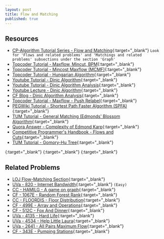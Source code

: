 ```yaml
---
layout: post
title: Flow and Matching
published: true
---
```


## Resources
- [CP-Algorithm Tutorial Series - Flow and Matching](https://cp-algorithms.com/){:target="\_blank"} `Look for 'Flows and related problems' and 'Matchings and related problems' subsections under the section 'Graph' `
- [Topcoder Tutorial - Maxflow, Mincut, BPM](https://www.topcoder.com/community/competitive-programming/tutorials/maximum-flow-section-1/){:target="\_blank"} 
- [Topcoder Tutorial - Mincost Maxflow (MCMF)](https://www.topcoder.com/community/competitive-programming/tutorials/minimum-cost-flow-part-one-key-concepts/){:target="\_blank"} 
- [Topcoder Tutorial - Hungarian Algorithm](https://www.topcoder.com/community/competitive-programming/tutorials/assignment-problem-and-hungarian-algorithm/){:target="\_blank"} 
- [Youtube Tutorial - Dinic Algorithm](https://www.youtube.com/watch?v=KpZjBoi_H6s){:target="\_blank"} 
- [Youtube Tutorial - Dinic Algorithm Analysis](https://www.youtube.com/watch?v=UMT4Nyl8JAA){:target="\_blank"} 
- [Youtube Lecture - Dinic Algorithm](https://www.youtube.com/watch?v=uM06jHdIC70&t=4220s){:target="\_blank"} 
- [CF Blog - Dinic Algorithm Analysis](https://codeforces.com/blog/entry/52077){:target="\_blank"} 
- [Topcoder Tutorial - Maxflow - Push Relabel](https://www.topcoder.com/community/competitive-programming/tutorials/maximum-flow-augmenting-path-algorithms-comparison/){:target="\_blank"} 
- [PEGWiki Tutorial - Shortest Path Faster Algorithm (SPFA)](https://wcipeg.com/wiki/Shortest_Path_Faster_Algorithm){:target="\_blank"}
- [TUM Tutorial - General Matching (Edmonds' Blossom Algorithm](https://www-m9.ma.tum.de/graph-algorithms/matchings-blossom-algorithm/index_en.html){:target="\_blank"} 
- [Quora Answer - Complexity of Edmond Karp](https://www.quora.com/Is-there-a-simple-intuitive-way-to-explain-why-the-Edmonds-Karp-max-flow-algorithm-takes-O-EV-2/answer/Tadeusz-Panda){:target="\_blank"} 
- [Competitive Programmer's Handbook - Flows and Cuts](https://raw.githubusercontent.com/baps-bgd/baps-bgd.github.io/master/_files/Competitive-Programmer%E2%80%99s-Handbook.pdf#page=191){:target="\_blank"} 
- [TUM Tutorial - Gomory-Hu Tree](http://www14.in.tum.de/lehre/2016WS/ea/split/sec-Gomory-Hu-Trees.pdf){:target="\_blank"} 

[](){:target="\_blank"} 
[](){:target="\_blank"} 
[](){:target="\_blank"} 


## Related Problems
- [LOJ Flow-Matching Section](https://lightoj.com/problems/category/flow){:target="\_blank"} 
- [UVa - 820 - Internet Bandwidth](https://onlinejudge.org/external/8/820.pdf){:target="\_blank"} `(Easy)`
- [CC - HAMILG - A game on graph](https://www.codechef.com/problems/HAMILG){:target="\_blank"} 
- [CF - 1067E - Random Forest Rank](https://codeforces.com/problemset/problem/1067/E){:target="\_blank"}
- [CC - FLOORDIS - Floor Distribution](https://www.codechef.com/problems/FLOORDIS){:target="\_blank"}
- [CF - 499E - Array and Operations](https://codeforces.com/contest/499/problem/E){:target="\_blank"}
- [CF - 512C - Fox And Dinner](https://codeforces.com/problemset/problem/512/C){:target="\_blank"}
- [UVa - 4135 - Hard Life](https://onlinejudge.org/index.php?option=onlinejudge&Itemid=8&page=show_problem&problem=4135){:target="\_blank"}
- [UVa - 4534 - Help Little Laura](https://onlinejudge.org/index.php?option=onlinejudge&Itemid=8&page=show_problem&problem=4534){:target="\_blank"}
- [UVa - 2641 - All Pairs Maximum Flow](https://onlinejudge.org/index.php?option=com_onlinejudge&Itemid=8&page=show_problem&problem=2641){:target="\_blank"}
- [CF - 343E - Pumping Stations](https://codeforces.com/contest/343/problem/E){:target="\_blank"}
